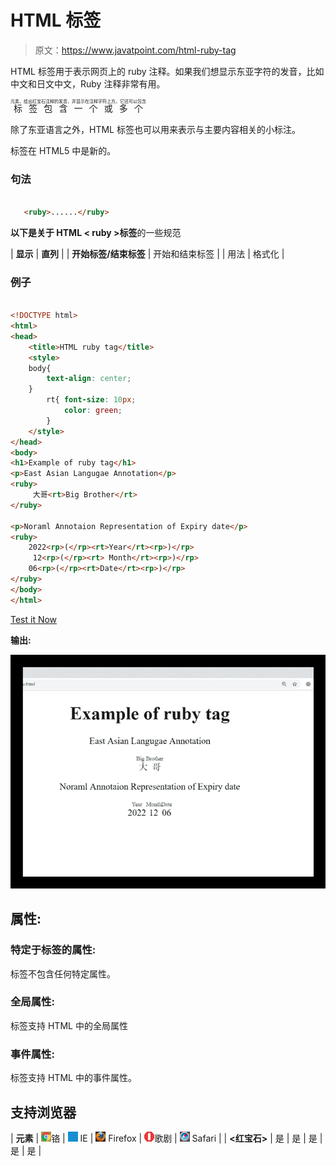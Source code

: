 # HTML <ruby>标签</ruby>

> 原文：<https://www.javatpoint.com/html-ruby-tag>

HTML <ruby>标签用于表示网页上的 ruby 注释。如果我们想显示东亚字符的发音，比如中文和日文中文，Ruby 注释非常有用。</ruby>

<ruby>标签包含一个或多个<rt>元素，给出红宝石注释的发音，并显示在注释字符上方。它还可以包含</rt><rp>(可选)元素，该元素用作不支持 ruby 注释的浏览器的后括号。</rp></ruby>

除了东亚语言之外，HTML <ruby>标签也可以用来表示与主要内容相关的小标注。</ruby>

<ruby>标签在 HTML5 中是新的。</ruby>

### 句法

```html

   <ruby>......</ruby>

```

**以下是关于 HTML < ruby >标签**的一些规范

| **显示** | **直列** |
| **开始标签/结束标签** | 开始和结束标签 |
| 用法 | 格式化 |

### 例子

```html

<!DOCTYPE html>
<html>
<head>
	<title>HTML ruby tag</title>
	<style>
	body{
		text-align: center;
	}
		rt{ font-size: 10px;
			color: green;
		}
	</style>
</head>
<body>
<h1>Example of ruby tag</h1>
<p>East Asian Langugae Annotation</p>
<ruby>
	 大哥<rt>Big Brother</rt>
</ruby>

<p>Noraml Annotaion Representation of Expiry date</p>
<ruby>
	2022<rp>(</rp><rt>Year</rt><rp>)</rp>
	 12<rp>(</rp><rt> Month</rt><rp>)</rp>
	06<rp>(</rp><rt>Date</rt><rp>)</rp>
</ruby>
</body>
</html>

```

[Test it Now](https://www.javatpoint.com/oprweb/test.jsp?filename=htmlrubytag)

**输出:**

![HTML ruby tag](img/986d8b21f5e54a00045ee67f84af8391.png)

## 属性:

### 特定于标签的属性:

<ruby>标签不包含任何特定属性。</ruby>

### 全局属性:

<ruby>标签支持 HTML 中的全局属性</ruby>

### 事件属性:

<ruby>标签支持 HTML 中的事件属性。</ruby>

## 支持浏览器

| **元素** | ![chrome browser](img/4fbdc93dc2016c5049ed108e7318df19.png)铬 | ![ie browser](img/83dd23df1fe8373fd5bf054b2c1dd88b.png) IE | ![firefox browser](img/4f001fff393888a8a807ed29b28145d1.png) Firefox | ![opera browser](img/6cad4a592cc69a052056a0577b4aac65.png)歌剧 | ![safari browser](img/a0f6a9711a92203c5dc5c127fe9c9fca.png) Safari |
| **<红宝石>** | 是 | 是 | 是 | 是 | 是 |